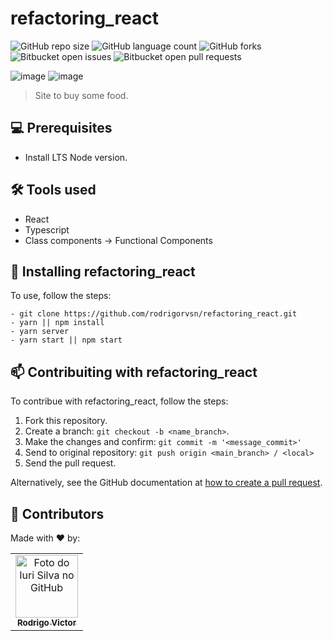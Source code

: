 # refactoring_react

<!--- https://shields.io --->

![GitHub repo size](https://img.shields.io/github/repo-size/rodrigorvsn/refactoring_react?style=for-the-badge)
![GitHub language count](https://img.shields.io/github/languages/count/rodrigorvsn/refactoring_react?style=for-the-badge)
![GitHub forks](https://img.shields.io/github/forks/rodrigorvsn/refactoring_react?style=for-the-badge)
![Bitbucket open issues](https://img.shields.io/bitbucket/issues/rodrigorvsn/refactoring_react?style=for-the-badge)
![Bitbucket open pull requests](https://img.shields.io/bitbucket/pr-raw/rodrigorvsn/refactoring_react?style=for-the-badge)

<!--- #################### mudar badges #################### --->

![image](https://user-images.githubusercontent.com/75763403/136867432-96707d45-11db-4b60-97db-daa4264621dc.png)
![image](https://user-images.githubusercontent.com/75763403/136867450-252688ce-9a3a-4187-aad0-024fe8335aab.png)

<!--- #################### mudar imagem exemplo #################### --->

> Site to buy some food.

## 💻 Prerequisites

- Install LTS Node version.
<!--- #################### mudar pré-requisitos  ####################--->

## 🛠 Tools used

- React
- Typescript
- Class components -> Functional Components

<!--- #################### mudar ferramentas #################### --->

## 🚀 Installing refactoring_react

To use, follow the steps:

```
- git clone https://github.com/rodrigorvsn/refactoring_react.git
- yarn || npm install
- yarn server
- yarn start || npm start

```

<!--- #################### mudar passos #################### --->

## 📫 Contribuiting with refactoring_react

To contribue with refactoring_react, follow the steps:

1. Fork this repository.
2. Create a branch: `git checkout -b <name_branch>`.
3. Make the changes and confirm: `git commit -m '<message_commit>'`
4. Send to original repository: `git push origin <main_branch> / <local>`
5. Send the pull request.

Alternatively, see the GitHub documentation at [how to create a pull request](https://help.github.com/en/github/collaborating-with-issues-and-pull-requests/creating-a-pull-request).

## 🤝 Contributors

Made with ❤️ by:

<table>
  <tr>
    <td align="center">
      <a href="#">
        <img src="https://github.com/rodrigorvsn.png" width="100px;" alt="Foto do Iuri Silva no GitHub"/><br>
        <sub>
          <b>Rodrigo Victor</b>
        </sub>
      </a>
    </td>
  </tr>
</table>
